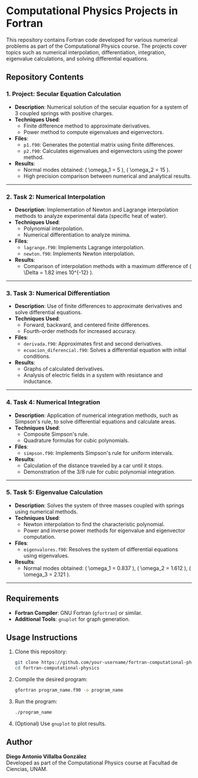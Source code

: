 
# Computational Physics Projects in Fortran

This repository contains Fortran code developed for various numerical problems as part of the Computational Physics course. The projects cover topics such as numerical interpolation, differentiation, integration, eigenvalue calculations, and solving differential equations.

## Repository Contents

### 1. **Project: Secular Equation Calculation**
- **Description**: Numerical solution of the secular equation for a system of 3 coupled springs with positive charges.
- **Techniques Used**:
  - Finite difference method to approximate derivatives.
  - Power method to compute eigenvalues and eigenvectors.
- **Files**:
  - `p1.f90`: Generates the potential matrix using finite differences.
  - `p2.f90`: Calculates eigenvalues and eigenvectors using the power method.
- **Results**:
  - Normal modes obtained: \( \omega_1 = 5 \), \( \omega_2 = 15 \).
  - High precision comparison between numerical and analytical results.

---

### 2. **Task 2: Numerical Interpolation**
- **Description**: Implementation of Newton and Lagrange interpolation methods to analyze experimental data (specific heat of water).
- **Techniques Used**:
  - Polynomial interpolation.
  - Numerical differentiation to analyze minima.
- **Files**:
  - `lagrange.f90`: Implements Lagrange interpolation.
  - `newton.f90`: Implements Newton interpolation.
- **Results**:
  - Comparison of interpolation methods with a maximum difference of \( \Delta = 1.82 	imes 10^{-12} \).

---

### 3. **Task 3: Numerical Differentiation**
- **Description**: Use of finite differences to approximate derivatives and solve differential equations.
- **Techniques Used**:
  - Forward, backward, and centered finite differences.
  - Fourth-order methods for increased accuracy.
- **Files**:
  - `derivada.f90`: Approximates first and second derivatives.
  - `ecuacion_diferencial.f90`: Solves a differential equation with initial conditions.
- **Results**:
  - Graphs of calculated derivatives.
  - Analysis of electric fields in a system with resistance and inductance.

---

### 4. **Task 4: Numerical Integration**
- **Description**: Application of numerical integration methods, such as Simpson's rule, to solve differential equations and calculate areas.
- **Techniques Used**:
  - Composite Simpson's rule.
  - Quadrature formulas for cubic polynomials.
- **Files**:
  - `simpson.f90`: Implements Simpson's rule for uniform intervals.
- **Results**:
  - Calculation of the distance traveled by a car until it stops.
  - Demonstration of the 3/8 rule for cubic polynomial integration.

---

### 5. **Task 5: Eigenvalue Calculation**
- **Description**: Solves the system of three masses coupled with springs using numerical methods.
- **Techniques Used**:
  - Newton interpolation to find the characteristic polynomial.
  - Power and inverse power methods for eigenvalue and eigenvector computation.
- **Files**:
  - `eigenvalores.f90`: Resolves the system of differential equations using eigenvalues.
- **Results**:
  - Normal modes obtained: \( \omega_1 = 0.837 \), \( \omega_2 = 1.612 \), \( \omega_3 = 2.121 \).

---

## Requirements
- **Fortran Compiler**: GNU Fortran (`gfortran`) or similar.
- **Additional Tools**: `gnuplot` for graph generation.

## Usage Instructions
1. Clone this repository:
   ```bash
   git clone https://github.com/your-username/fortran-computational-physics.git
   cd fortran-computational-physics
   ```
2. Compile the desired program:
   ```bash
   gfortran program_name.f90 -o program_name
   ```
3. Run the program:
   ```bash
   ./program_name
   ```
4. (Optional) Use `gnuplot` to plot results.

## Author
**Diego Antonio Villalba González**  
Developed as part of the Computational Physics course at Facultad de Ciencias, UNAM.
